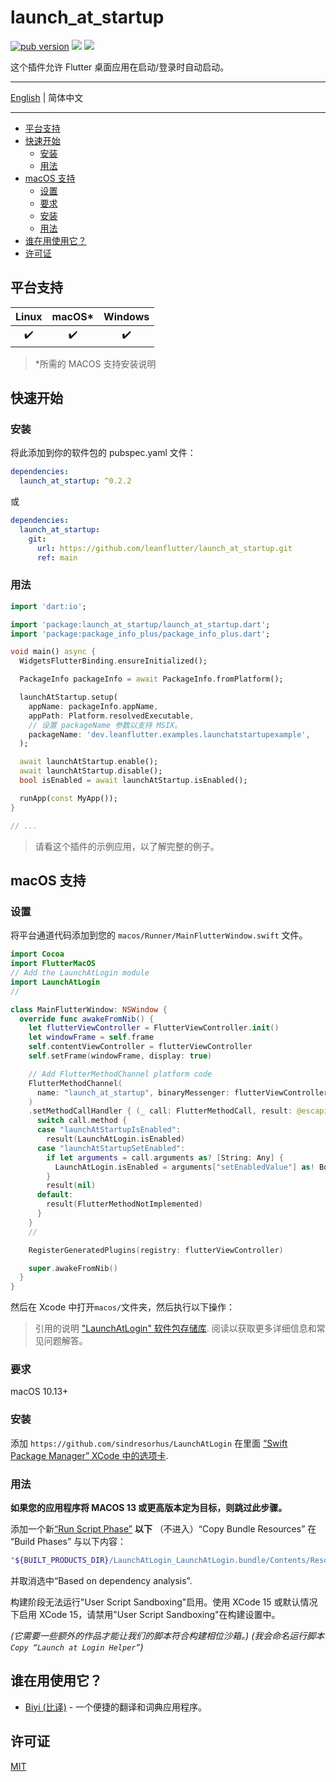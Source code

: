 # launch_at_startup

[![pub version][pub-image]][pub-url] [![][discord-image]][discord-url] ![][visits-count-image]

[pub-image]: https://img.shields.io/pub/v/launch_at_startup.svg
[pub-url]: https://pub.dev/packages/launch_at_startup
[discord-image]: https://img.shields.io/discord/884679008049037342.svg
[discord-url]: https://discord.gg/zPa6EZ2jqb
[visits-count-image]: https://img.shields.io/badge/dynamic/json?label=Visits%20Count&query=value&url=https://api.countapi.xyz/hit/leanflutter.launch_at_startup/visits

这个插件允许 Flutter 桌面应用在启动/登录时自动启动。

---

[English](./README.md) | 简体中文

---

<!-- START doctoc generated TOC please keep comment here to allow auto update -->
<!-- DON'T EDIT THIS SECTION, INSTEAD RE-RUN doctoc TO UPDATE -->

- [平台支持](#%E5%B9%B3%E5%8F%B0%E6%94%AF%E6%8C%81)
- [快速开始](#%E5%BF%AB%E9%80%9F%E5%BC%80%E5%A7%8B)
  - [安装](#%E5%AE%89%E8%A3%85)
  - [用法](#%E7%94%A8%E6%B3%95)
- [macOS 支持](#macos-%E6%94%AF%E6%8C%81)
  - [设置](#%E8%AE%BE%E7%BD%AE)
  - [要求](#%E8%A6%81%E6%B1%82)
  - [安装](#%E5%AE%89%E8%A3%85-1)
  - [用法](#%E7%94%A8%E6%B3%95-1)
- [谁在用使用它？](#%E8%B0%81%E5%9C%A8%E7%94%A8%E4%BD%BF%E7%94%A8%E5%AE%83)
- [许可证](#%E8%AE%B8%E5%8F%AF%E8%AF%81)

<!-- END doctoc generated TOC please keep comment here to allow auto update -->

## 平台支持

| Linux | macOS\* | Windows |
| :---: | :-----: | :-----: |
|  ✔️   |   ✔️    |   ✔️    |

> \*所需的 MACOS 支持安装说明

## 快速开始

### 安装

将此添加到你的软件包的 pubspec.yaml 文件：

```yaml
dependencies:
  launch_at_startup: ^0.2.2
```

或

```yaml
dependencies:
  launch_at_startup:
    git:
      url: https://github.com/leanflutter/launch_at_startup.git
      ref: main
```

### 用法

```dart
import 'dart:io';

import 'package:launch_at_startup/launch_at_startup.dart';
import 'package:package_info_plus/package_info_plus.dart';

void main() async {
  WidgetsFlutterBinding.ensureInitialized();

  PackageInfo packageInfo = await PackageInfo.fromPlatform();

  launchAtStartup.setup(
    appName: packageInfo.appName,
    appPath: Platform.resolvedExecutable,
    // 设置 packageName 参数以支持 MSIX。
    packageName: 'dev.leanflutter.examples.launchatstartupexample',
  );

  await launchAtStartup.enable();
  await launchAtStartup.disable();
  bool isEnabled = await launchAtStartup.isEnabled();

  runApp(const MyApp());
}

// ...

```

> 请看这个插件的示例应用，以了解完整的例子。

## macOS 支持

### 设置

将平台通道代码添加到您的 `macos/Runner/MainFlutterWindow.swift` 文件。

```swift
import Cocoa
import FlutterMacOS
// Add the LaunchAtLogin module
import LaunchAtLogin
//

class MainFlutterWindow: NSWindow {
  override func awakeFromNib() {
    let flutterViewController = FlutterViewController.init()
    let windowFrame = self.frame
    self.contentViewController = flutterViewController
    self.setFrame(windowFrame, display: true)

    // Add FlutterMethodChannel platform code
    FlutterMethodChannel(
      name: "launch_at_startup", binaryMessenger: flutterViewController.engine.binaryMessenger
    )
    .setMethodCallHandler { (_ call: FlutterMethodCall, result: @escaping FlutterResult) in
      switch call.method {
      case "launchAtStartupIsEnabled":
        result(LaunchAtLogin.isEnabled)
      case "launchAtStartupSetEnabled":
        if let arguments = call.arguments as? [String: Any] {
          LaunchAtLogin.isEnabled = arguments["setEnabledValue"] as! Bool
        }
        result(nil)
      default:
        result(FlutterMethodNotImplemented)
      }
    }
    //

    RegisterGeneratedPlugins(registry: flutterViewController)

    super.awakeFromNib()
  }
}

```

然后在 Xcode 中打开`macos/`文件夹，然后执行以下操作：

> 引用的说明 ["LaunchAtLogin" 软件包存储库](https://github.com/sindresorhus/LaunchAtLogin). 阅读以获取更多详细信息和常见问题解答。

### 要求

macOS 10.13+

### 安装

添加 `https://github.com/sindresorhus/LaunchAtLogin` 在里面 [“Swift Package Manager” XCode 中的选项卡](https://developer.apple.com/documentation/xcode/adding_package_dependencies_to_your_app).

### 用法

**如果您的应用程序将 MACOS 13 或更高版本定为目标，则跳过此步骤。**

添加一个新[“Run Script Phase”](http://stackoverflow.com/a/39633955/64949) **以下** （不进入）“Copy Bundle Resources” 在 “Build Phases” 与以下内容：

```sh
"${BUILT_PRODUCTS_DIR}/LaunchAtLogin_LaunchAtLogin.bundle/Contents/Resources/copy-helper-swiftpm.sh"
```

并取消选中“Based on dependency analysis”.

构建阶段无法运行"User Script Sandboxing"启用。使用 XCode 15 或默认情况下启用 XCode 15，请禁用"User Script Sandboxing"在构建设置中。

_(它需要一些额外的作品才能让我们的脚本符合构建相位沙箱。)_
_(我会命名运行脚本`Copy “Launch at Login Helper”`)_

## 谁在用使用它？

- [Biyi (比译)](https://biyidev.com/) - 一个便捷的翻译和词典应用程序。

## 许可证

[MIT](./LICENSE)
